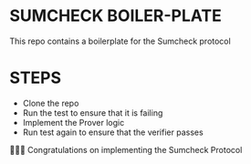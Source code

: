 # SUMCHECK BOILER-PLATE

This repo contains a boilerplate for the Sumcheck protocol

# STEPS
- Clone the repo
- Run the test to ensure that it is failing
- Implement the Prover logic
- Run test again to ensure that the verifier passes

🥳🥳🥳 
Congratulations on implementing the Sumcheck Protocol